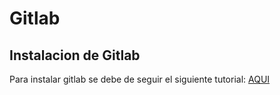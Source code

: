 # Gitlab

## Instalacion de Gitlab 

Para instalar gitlab se debe de seguir el siguiente tutorial: [AQUI](https://linuxconfig.org/how-to-install-gitlab-on-ubuntu-18-04-bionic-beaver)
